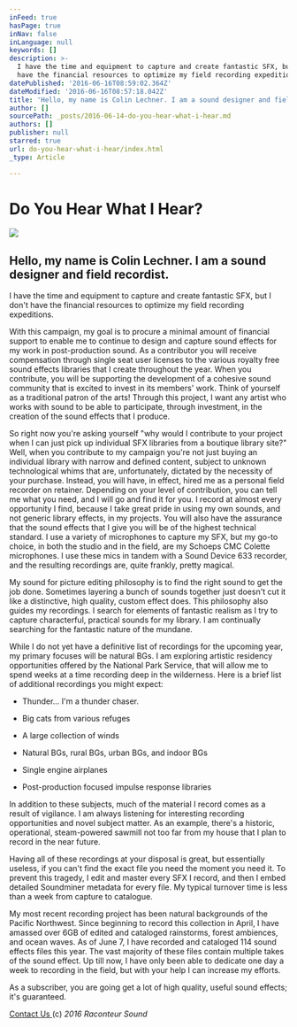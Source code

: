 ```yaml
---
inFeed: true
hasPage: true
inNav: false
inLanguage: null
keywords: []
description: >-
  I have the time and equipment to capture and create fantastic SFX, but I don’t
  have the financial resources to optimize my field recording expeditions.
datePublished: '2016-06-16T08:59:02.364Z'
dateModified: '2016-06-16T08:57:18.042Z'
title: 'Hello, my name is Colin Lechner. I am a sound designer and field recordist.'
author: []
sourcePath: _posts/2016-06-14-do-you-hear-what-i-hear.md
authors: []
publisher: null
starred: true
url: do-you-hear-what-i-hear/index.html
_type: Article

---
```

# Do You Hear What I Hear?
![](https://the-grid-user-content.s3-us-west-2.amazonaws.com/6c2fb67a-0041-4df6-b9f3-849de649867b.jpg)

## Hello, my name is Colin Lechner. I am a sound designer and field recordist.

I have the time and equipment to capture and create fantastic SFX, but I don't have the financial resources to optimize my field recording expeditions.

With this campaign, my goal is to procure a minimal amount of financial support to enable me to continue to design and capture sound effects for my work in post-production sound. As a contributor you will receive compensation through single seat user licenses to the various royalty free sound effects libraries that I create throughout the year. When you contribute, you will be supporting the development of a cohesive sound community that is excited to invest in its members' work. Think of yourself as a traditional patron of the arts! Through this project, I want any artist who works with sound to be able to participate, through investment, in the creation of the sound effects that I produce. 

So right now you're asking yourself "why would I contribute to your project when I can just pick up individual SFX libraries from a boutique library site?" Well, when you contribute to my campaign you're not just buying an individual library with narrow and defined content, subject to unknown technological whims that are, unfortunately, dictated by the necessity of your purchase. Instead, you will have, in effect, hired me as a personal field recorder on retainer. Depending on your level of contribution, you can tell me what you need, and I will go and find it for you. I record at almost every opportunity I find, because I take great pride in using my own sounds, and not generic library effects, in my projects. You will also have the assurance that the sound effects that I give you will be of the highest technical standard. I use a variety of microphones to capture my SFX, but my go-to choice, in both the studio and in the field, are my Schoeps CMC Colette microphones. I use these mics in tandem with a Sound Device 633 recorder, and the resulting recordings are, quite frankly, pretty magical. 

My sound for picture editing philosophy is to find the right sound to get the job done. Sometimes layering a bunch of sounds together just doesn't cut it like a distinctive, high quality, custom effect does. This philosophy also guides my recordings. I search for elements of fantastic realism as I try to capture characterful, practical sounds for my library. I am continually searching for the fantastic nature of the mundane. 

While I do not yet have a definitive list of recordings for the upcoming year, my primary focuses will be natural BGs. I am exploring artistic residency opportunities offered by the National Park Service, that will allow me to spend weeks at a time recording deep in the wilderness. Here is a brief list of additional recordings you might expect:

* Thunder... I'm a thunder chaser.

* Big cats from various refuges

* A large collection of winds

* Natural BGs, rural BGs, urban BGs, and indoor BGs

* Single engine airplanes

* Post-production focused impulse response libraries

In addition to these subjects, much of the material I record comes as a result of vigilance. I am always listening for interesting recording opportunities and novel subject matter. As an example, there's a historic, operational, steam-powered sawmill not too far from my house that I plan to record in the near future.

Having all of these recordings at your disposal is great, but essentially useless, if you can't find the exact file you need the moment you need it. To prevent this tragedy, I edit and master every SFX I record, and then I embed detailed Soundminer metadata for every file. My typical turnover time is less than a week from capture to catalogue.

My most recent recording project has been natural backgrounds of the Pacific Northwest. Since beginning to record this collection in April, I have amassed over 6GB of edited and cataloged rainstorms, forest ambiences, and ocean waves. As of June 7, I have recorded and cataloged 114 sound effects files this year. The vast majority of these files contain multiple takes of the sound effect. Up till now, I have only been able to dedicate one day a week to recording in the field, but with your help I can increase my efforts. 

As a subscriber, you are going get a lot of high quality, useful sound effects; it's guaranteed.

[Contact Us ][0] (c) _2016 Raconteur Sound_

[0]: http://raconteursound.com/contact